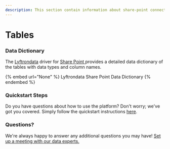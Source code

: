 ```yaml
---
description: This section contain information about share-point connector tables information
---
```


# Tables

### Data Dictionary

The [Lyftrondata](https://www.lyftrondata.com/) driver for [Share Point](None/)[ ](https://www.lyftrondata.com/integration/share-point/)provides a detailed data dictionary of the tables with data types and column names.

{% embed url="None" %}
Lyftrondata Share Point Data Dictionary
{% endembed %}

### Quickstart Steps

Do you have questions about how to use the platform? Don't worry; we've got you covered. Simply follow the quickstart instructions [here](../README.md).

### Questions? <a href="#questions" id="questions"></a>

We're always happy to answer any additional questions you may have! [Set up a meeting with our data experts.](https://www.lyftrondata.com/book-a-meeting/)

